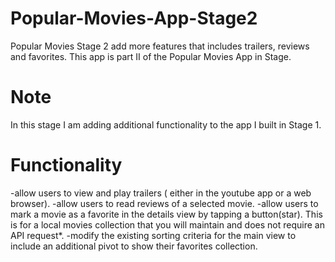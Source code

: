 # Popular-Movies-App-Stage2
Popular Movies Stage 2 add more features that includes trailers, reviews and favorites. This app is part II of the Popular Movies App in Stage. 
# Note
In this stage I am adding additional functionality to the app I built in Stage 1.

# Functionality
-allow users to view and play trailers ( either in the youtube app or a web browser).
-allow users to read reviews of a selected movie.
-allow users to mark a movie as a favorite in the details view by tapping a button(star). This is for a local movies collection that you will maintain and does not require an API request*.
-modify the existing sorting criteria for the main view to include an additional pivot to show their favorites collection.
